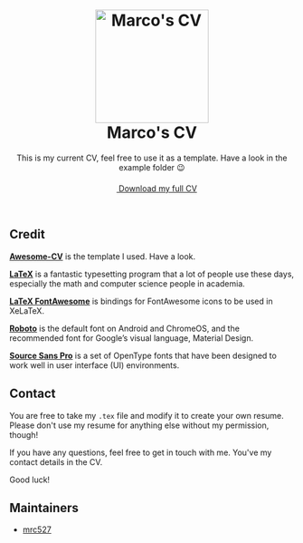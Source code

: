 <h1 align="center">
  <a href="https://github.com/Mrc527/cv">
    <img alt="Marco's CV" src="https://avatars.githubusercontent.com/u/1961697?v=4" width="200px" height="200px" />
  </a>
  <br />
  Marco's CV
</h1>

<p align="center">
  This is my current CV, feel free to use it as a template. Have a look in the example folder 😉
  
  <p align="center">
    <a href="https://github.com/Mrc527/cv">
      <img src="https://upload.wikimedia.org/wikipedia/commons/thumb/8/87/PDF_file_icon.svg/1667px-PDF_file_icon.svg.png" width="17px" height="20px"> Download my full CV
    </a>
  </p>
  
</p>

<br />


## Credit

[**Awesome-CV**](https://github.com/posquit0/Awesome-CV) is the template I used. Have a look.

[**LaTeX**](https://www.latex-project.org) is a fantastic typesetting program that a lot of people use these days, especially the math and computer science people in academia.

[**LaTeX FontAwesome**](https://github.com/furl/latex-fontawesome) is bindings for FontAwesome icons to be used in XeLaTeX.

[**Roboto**](https://github.com/google/roboto) is the default font on Android and ChromeOS, and the recommended font for Google’s visual language, Material Design.

[**Source Sans Pro**](https://github.com/adobe-fonts/source-sans-pro) is a set of OpenType fonts that have been designed to work well in user interface (UI) environments.


## Contact

You are free to take my `.tex` file and modify it to create your own resume. Please don't use my resume for anything else without my permission, though!

If you have any questions, feel free to get in touch with me. You've my contact details in the CV.

Good luck!


## Maintainers
- [mrc527](https://github.com/mrc527)
